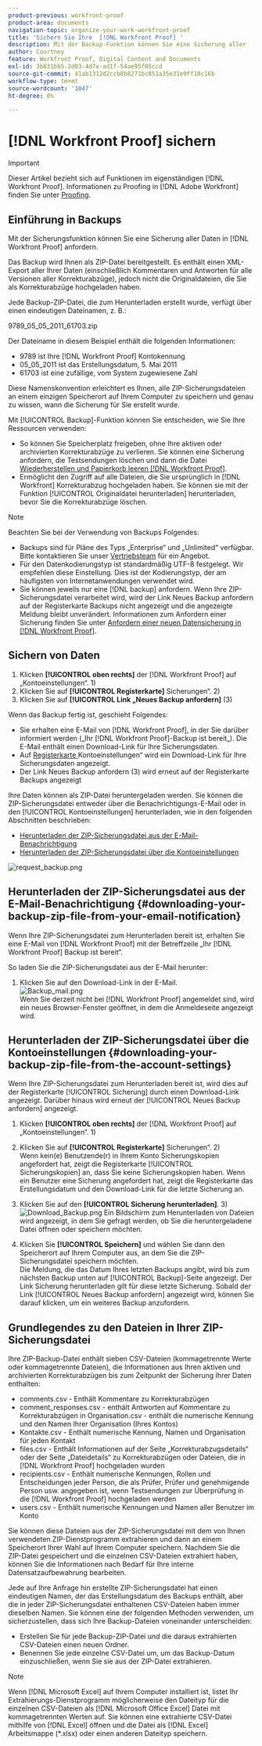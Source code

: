 ```yaml
---
product-previous: workfront-proof
product-area: documents
navigation-topic: organize-your-work-workfront-proof
title: 'Sichern Sie Ihre  [!DNL Workfront Proof] '
description: Mit der Backup-Funktion können Sie eine Sicherung aller  [!DNL Workfront Proof]  Daten in anfordern.
author: Courtney
feature: Workfront Proof, Digital Content and Documents
exl-id: 3b831bb5-2d03-4d7e-ad1f-54ae95f05ccd
source-git-commit: 41ab1312d2ccb8b8271bc851a35e31e9ff18c16b
workflow-type: tm+mt
source-wordcount: '1047'
ht-degree: 0%

---
```


# [!DNL Workfront Proof] sichern

>[!IMPORTANT]
>
>Dieser Artikel bezieht sich auf Funktionen im eigenständigen [!DNL Workfront Proof]. Informationen zu Proofing in [!DNL Adobe Workfront] finden Sie unter [Proofing](../../../review-and-approve-work/proofing/proofing.md).

## Einführung in Backups

Mit der Sicherungsfunktion können Sie eine Sicherung aller Daten in [!DNL Workfront Proof] anfordern.

Das Backup wird Ihnen als ZIP-Datei bereitgestellt. Es enthält einen XML-Export aller Ihrer Daten (einschließlich Kommentaren und Antworten für alle Versionen aller Korrekturabzüge), jedoch nicht die Originaldateien, die Sie als Korrekturabzüge hochgeladen haben.

Jede Backup-ZIP-Datei, die zum Herunterladen erstellt wurde, verfügt über einen eindeutigen Dateinamen, z. B.:

9789_05_05_2011_61703.zip

Der Dateiname in diesem Beispiel enthält die folgenden Informationen:

* 9789 ist Ihre [!DNL Workfront Proof] Kontokennung
* 05_05_2011 ist das Erstellungsdatum, 5. Mai 2011
* 61703 ist eine zufällige, vom System zugewiesene Zahl

Diese Namenskonvention erleichtert es Ihnen, alle ZIP-Sicherungsdateien an einem einzigen Speicherort auf Ihrem Computer zu speichern und genau zu wissen, wann die Sicherung für Sie erstellt wurde.

Mit [!UICONTROL Backup]-Funktion können Sie entscheiden, wie Sie Ihre Ressourcen verwenden:

* So können Sie Speicherplatz freigeben, ohne Ihre aktiven oder archivierten Korrekturabzüge zu verlieren. Sie können eine Sicherung anfordern, die Testsendungen löschen und dann die Datei [Wiederherstellen und Papierkorb leeren [!DNL Workfront Proof]](../../../workfront-proof/wp-work-proofsfiles/manage-your-work/restore-and-empty-trash.md).
* Ermöglicht den Zugriff auf alle Dateien, die Sie ursprünglich in [!DNL Workfront] Korrekturabzug hochgeladen haben. Sie können sie mit der Funktion [!UICONTROL Originaldatei herunterladen] herunterladen, bevor Sie die Korrekturabzüge löschen.

>[!NOTE]
>
>Beachten Sie bei der Verwendung von Backups Folgendes:
>
>* Backups sind für Pläne des Typs „Enterprise“ und „Unlimited“ verfügbar. Bitte kontaktieren Sie unser [Vertriebsteam](mailto:sales@proofhq.com) für ein Angebot.
>* Für den Datenkodierungstyp ist standardmäßig UTF-8 festgelegt. Wir empfehlen diese Einstellung. Dies ist der Kodierungstyp, der am häufigsten von Internetanwendungen verwendet wird.
>* Sie können jeweils nur eine [!DNL backup] anfordern. Wenn Ihre ZIP-Sicherungsdatei verarbeitet wird, wird der Link Neues Backup anfordern auf der Registerkarte Backups nicht angezeigt und die angezeigte Meldung bleibt unverändert. Informationen zum Anfordern einer Sicherung finden Sie unter [Anfordern einer neuen Datensicherung in [!DNL Workfront Proof]](../../../workfront-proof/wp-acct-admin/account-settings/request-new-data-backup-in-wp.md).
>



## Sichern von Daten

1. Klicken **[!UICONTROL oben rechts]** der [!DNL Workfront Proof] auf „Kontoeinstellungen“. 1)
1. Klicken Sie auf **[!UICONTROL Registerkarte]** Sicherungen“. 2)
1. Klicken Sie auf **[!UICONTROL Link „Neues Backup anfordern]** (3)

Wenn das Backup fertig ist, geschieht Folgendes:

* Sie erhalten eine E-Mail von [!DNL Workfront Proof], in der Sie darüber informiert werden („Ihr [!DNL Workfront Proof]-Backup ist bereit„). Die E-Mail enthält einen Download-Link für Ihre Sicherungsdaten.
* Auf [&#x200B; Registerkarte &#x200B;](https://support.workfront.com/hc/en-us/sections/115000912147-Account-settings)Kontoeinstellungen“ wird ein Download-Link für Ihre Sicherungsdaten angezeigt.
* Der Link Neues Backup anfordern (3) wird erneut auf der Registerkarte Backups angezeigt

Ihre Daten können als ZIP-Datei heruntergeladen werden. Sie können die ZIP-Sicherungsdatei entweder über die Benachrichtigungs-E-Mail oder in den [!UICONTROL Kontoeinstellungen] herunterladen, wie in den folgenden Abschnitten beschrieben:

* [Herunterladen der ZIP-Sicherungsdatei aus der E-Mail-Benachrichtigung](#downloading-your-backup-zip-file-from-your-email-notification)
* [Herunterladen der ZIP-Sicherungsdatei über die Kontoeinstellungen](#downloading-your-backup-zip-file-from-the-account-settings)

![request_backup.png](assets/request-backup-350x167.png)

## Herunterladen der ZIP-Sicherungsdatei aus der E-Mail-Benachrichtigung {#downloading-your-backup-zip-file-from-your-email-notification}

Wenn Ihre ZIP-Sicherungsdatei zum Herunterladen bereit ist, erhalten Sie eine E-Mail von [!DNL Workfront Proof] mit der Betreffzeile „Ihr [!DNL Workfront Proof] Backup ist bereit“.

So laden Sie die ZIP-Sicherungsdatei aus der E-Mail herunter:

1. Klicken Sie auf den Download-Link in der E-Mail.\
   ![Backup_mail.png](assets/backup-mail-350x120.png)\
   Wenn Sie derzeit nicht bei [!DNL Workfront Proof] angemeldet sind, wird ein neues Browser-Fenster geöffnet, in dem die Anmeldeseite angezeigt wird.

## Herunterladen der ZIP-Sicherungsdatei über die Kontoeinstellungen {#downloading-your-backup-zip-file-from-the-account-settings}

Wenn Ihre ZIP-Sicherungsdatei zum Herunterladen bereit ist, wird dies auf der Registerkarte [!UICONTROL Sicherung] durch einen Download-Link angezeigt. Darüber hinaus wird erneut der [!UICONTROL Neues Backup anfordern] angezeigt.

1. Klicken **[!UICONTROL oben rechts]** der [!DNL Workfront Proof] auf „Kontoeinstellungen“. 1)
1. Klicken Sie auf **[!UICONTROL Registerkarte]** Sicherungen“. 2)\
   Wenn kein(e) Benutzende(r) in Ihrem Konto Sicherungskopien angefordert hat, zeigt die Registerkarte [!UICONTROL Sicherungskopien] an, dass Sie keine Sicherungskopien haben. Wenn ein Benutzer eine Sicherung angefordert hat, zeigt die Registerkarte das Erstellungsdatum und den Download-Link für die letzte Sicherung an.

1. Klicken Sie auf den **[!UICONTROL Sicherung herunterladen]**. 3)\
   ![Download_Backup.png](assets/download-backup-350x167.png) Ein Bildschirm zum Herunterladen von Dateien wird angezeigt, in dem Sie gefragt werden, ob Sie die heruntergeladene Datei öffnen oder speichern möchten.

1. Klicken Sie **[!UICONTROL Speichern]** und wählen Sie dann den Speicherort auf Ihrem Computer aus, an dem Sie die ZIP-Sicherungsdatei speichern möchten.\
   Die Meldung, die das Datum Ihres letzten Backups angibt, wird bis zum nächsten Backup unten auf [!UICONTROL Backup]-Seite angezeigt. Der Link Sicherung herunterladen gilt für diese letzte Sicherung. Sobald der Link [!UICONTROL Neues Backup anfordern] angezeigt wird, können Sie darauf klicken, um ein weiteres Backup anzufordern.

## Grundlegendes zu den Dateien in Ihrer ZIP-Sicherungsdatei

Ihre ZIP-Backup-Datei enthält sieben CSV-Dateien (kommagetrennte Werte oder kommagetrennte Dateien), die Informationen aus Ihren aktiven und archivierten Korrekturabzügen bis zum Zeitpunkt der Sicherung Ihrer Daten enthalten:

* comments.csv - Enthält Kommentare zu Korrekturabzügen
* comment_responses.csv - enthält Antworten auf Kommentare zu Korrekturabzügen in Organisation.csv - enthält die numerische Kennung und den Namen Ihrer Organisation (Ihres Kontos)
* Kontakte.csv - Enthält numerische Kennung, Namen und Organisation für jeden Kontakt
* files.csv - Enthält Informationen auf der Seite „Korrekturabzugsdetails“ oder der Seite „Dateidetails“ zu Korrekturabzügen oder Dateien, die in [!DNL Workfront Proof] hochgeladen wurden
* recipients.csv - Enthält numerische Kennungen, Rollen und Entscheidungen jeder Person, die als Prüfer, Prüfer und genehmigende Person usw. angegeben ist, wenn Testsendungen zur Überprüfung in die [!DNL Workfront Proof] hochgeladen werden
* users.csv - Enthält numerische Kennungen und Namen aller Benutzer im Konto

Sie können diese Dateien aus der ZIP-Sicherungsdatei mit dem von Ihnen verwendeten ZIP-Dienstprogramm extrahieren und dann an einem Speicherort Ihrer Wahl auf Ihrem Computer speichern. Nachdem Sie die ZIP-Datei gespeichert und die einzelnen CSV-Dateien extrahiert haben, können Sie die Informationen nach Bedarf für Ihre interne Datensatzaufbewahrung bearbeiten.

Jede auf Ihre Anfrage hin erstellte ZIP-Sicherungsdatei hat einen eindeutigen Namen, der das Erstellungsdatum des Backups enthält, aber die in jeder ZIP-Sicherungsdatei enthaltenen CSV-Dateien haben immer dieselben Namen. Sie können eine der folgenden Methoden verwenden, um sicherzustellen, dass sich Ihre Backup-Dateien voneinander unterscheiden:

* Erstellen Sie für jede Backup-ZIP-Datei und die daraus extrahierten CSV-Dateien einen neuen Ordner.
* Benennen Sie jede einzelne CSV-Datei um, um das Backup-Datum einzuschließen, wenn Sie sie aus der ZIP-Datei extrahieren.

>[!NOTE]
>
>Wenn [!DNL Microsoft Excel] auf Ihrem Computer installiert ist, listet Ihr Extrahierungs-Dienstprogramm möglicherweise den Dateityp für die einzelnen CSV-Dateien als [!DNL Microsoft Office Excel] Datei mit kommagetrennten Werten auf. Sie können eine extrahierte CSV-Datei mithilfe von [!DNL Excel] öffnen und die Datei als [!DNL Excel] Arbeitsmappe (&#42;.xlsx) oder einen anderen Dateityp speichern.
